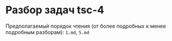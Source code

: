 # Разбор задач tsc-4

Предполагаемый порядок чтения (от более подробных к менее подробным разборам): `1.md`, `5.md`